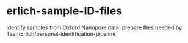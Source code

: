 # erlich-sample-ID-files
Identify samples from Oxford Nanopore data: prepare files needed by TeamErlich/personal-identification-pipeline
